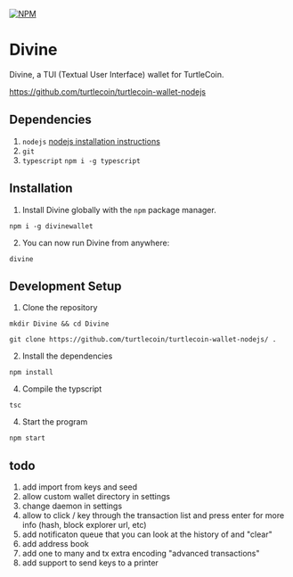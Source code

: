 [![NPM](https://nodei.co/npm/divinewallet.png?compact=true)](https://npmjs.org/package/divinewallet)

# Divine

Divine, a TUI (Textual User Interface) wallet for TurtleCoin.

https://github.com/turtlecoin/turtlecoin-wallet-nodejs

## Dependencies

1. `nodejs`                  [nodejs installation instructions](https://nodejs.org/en/download/package-manager/)
2. `git`
3. `typescript`              `npm i -g typescript`

## Installation

1. Install Divine globally with the `npm` package manager.

`npm i -g divinewallet`

2. You can now run Divine from anywhere:

`divine`

## Development Setup

1. Clone the repository

`mkdir Divine && cd Divine`

`git clone https://github.com/turtlecoin/turtlecoin-wallet-nodejs/ .`

2. Install the dependencies

`npm install`

4. Compile the typscript

`tsc`

4. Start the program

`npm start`

## todo

1. add import from keys and seed
2. allow custom wallet directory in settings
3. change daemon in settings
4. allow to click / key through the transaction list and press enter for more info (hash, block explorer url, etc)
5. add notificaton queue that you can look at the history of and "clear"
6. add address book
7. add one to many and tx extra encoding "advanced transactions"
8. add support to send keys to a printer
